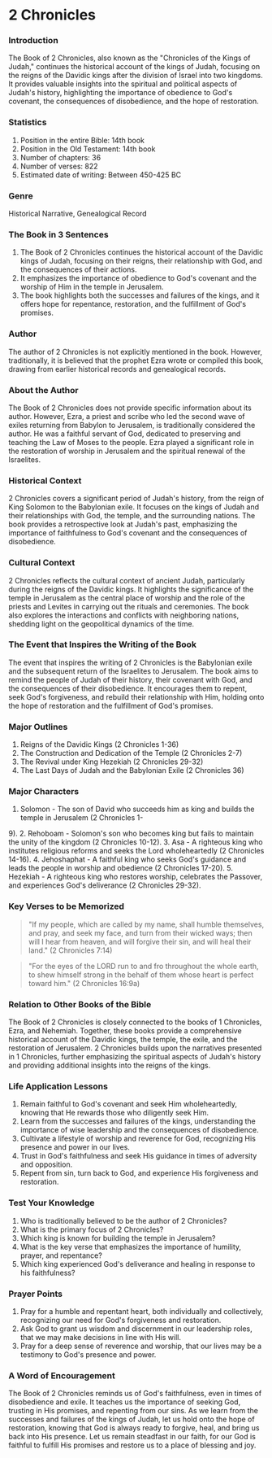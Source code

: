 # 2 Chronicles

### Introduction

The Book of 2 Chronicles, also known as the "Chronicles of the Kings of Judah," continues the historical account of the kings of Judah, focusing on the reigns of the Davidic kings after the division of Israel into two kingdoms. It provides valuable insights into the spiritual and political aspects of Judah's history, highlighting the importance of obedience to God's covenant, the consequences of disobedience, and the hope of restoration.

### Statistics

1. Position in the entire Bible: 14th book
2. Position in the Old Testament: 14th book
3. Number of chapters: 36
4. Number of verses: 822
5. Estimated date of writing: Between 450-425 BC

### Genre

Historical Narrative, Genealogical Record

### The Book in 3 Sentences

1. The Book of 2 Chronicles continues the historical account of the Davidic kings of Judah, focusing on their reigns, their relationship with God, and the consequences of their actions.
2. It emphasizes the importance of obedience to God's covenant and the worship of Him in the temple in Jerusalem.
3. The book highlights both the successes and failures of the kings, and it offers hope for repentance, restoration, and the fulfillment of God's promises.

### Author

The author of 2 Chronicles is not explicitly mentioned in the book. However, traditionally, it is believed that the prophet Ezra wrote or compiled this book, drawing from earlier historical records and genealogical records.

### About the Author

The Book of 2 Chronicles does not provide specific information about its author. However, Ezra, a priest and scribe who led the second wave of exiles returning from Babylon to Jerusalem, is traditionally considered the author. He was a faithful servant of God, dedicated to preserving and teaching the Law of Moses to the people. Ezra played a significant role in the restoration of worship in Jerusalem and the spiritual renewal of the Israelites.

### Historical Context

2 Chronicles covers a significant period of Judah's history, from the reign of King Solomon to the Babylonian exile. It focuses on the kings of Judah and their relationships with God, the temple, and the surrounding nations. The book provides a retrospective look at Judah's past, emphasizing the importance of faithfulness to God's covenant and the consequences of disobedience.

### Cultural Context

2 Chronicles reflects the cultural context of ancient Judah, particularly during the reigns of the Davidic kings. It highlights the significance of the temple in Jerusalem as the central place of worship and the role of the priests and Levites in carrying out the rituals and ceremonies. The book also explores the interactions and conflicts with neighboring nations, shedding light on the geopolitical dynamics of the time.

### The Event that Inspires the Writing of the Book

The event that inspires the writing of 2 Chronicles is the Babylonian exile and the subsequent return of the Israelites to Jerusalem. The book aims to remind the people of Judah of their history, their covenant with God, and the consequences of their disobedience. It encourages them to repent, seek God's forgiveness, and rebuild their relationship with Him, holding onto the hope of restoration and the fulfillment of God's promises.

### Major Outlines

1. Reigns of the Davidic Kings (2 Chronicles 1-36)
2. The Construction and Dedication of the Temple (2 Chronicles 2-7)
3. The Revival under King Hezekiah (2 Chronicles 29-32)
4. The Last Days of Judah and the Babylonian Exile (2 Chronicles 36)

### Major Characters

1. Solomon - The son of David who succeeds him as king and builds the temple in Jerusalem (2 Chronicles 1-

9\). 2. Rehoboam - Solomon's son who becomes king but fails to maintain the unity of the kingdom (2 Chronicles 10-12). 3. Asa - A righteous king who institutes religious reforms and seeks the Lord wholeheartedly (2 Chronicles 14-16). 4. Jehoshaphat - A faithful king who seeks God's guidance and leads the people in worship and obedience (2 Chronicles 17-20). 5. Hezekiah - A righteous king who restores worship, celebrates the Passover, and experiences God's deliverance (2 Chronicles 29-32).

### Key Verses to be Memorized

> "If my people, which are called by my name, shall humble themselves, and pray, and seek my face, and turn from their wicked ways; then will I hear from heaven, and will forgive their sin, and will heal their land." (2 Chronicles 7:14)

> "For the eyes of the LORD run to and fro throughout the whole earth, to shew himself strong in the behalf of them whose heart is perfect toward him." (2 Chronicles 16:9a)

### Relation to Other Books of the Bible

The Book of 2 Chronicles is closely connected to the books of 1 Chronicles, Ezra, and Nehemiah. Together, these books provide a comprehensive historical account of the Davidic kings, the temple, the exile, and the restoration of Jerusalem. 2 Chronicles builds upon the narratives presented in 1 Chronicles, further emphasizing the spiritual aspects of Judah's history and providing additional insights into the reigns of the kings.

### Life Application Lessons

1. Remain faithful to God's covenant and seek Him wholeheartedly, knowing that He rewards those who diligently seek Him.
2. Learn from the successes and failures of the kings, understanding the importance of wise leadership and the consequences of disobedience.
3. Cultivate a lifestyle of worship and reverence for God, recognizing His presence and power in our lives.
4. Trust in God's faithfulness and seek His guidance in times of adversity and opposition.
5. Repent from sin, turn back to God, and experience His forgiveness and restoration.

### Test Your Knowledge

1. Who is traditionally believed to be the author of 2 Chronicles?
2. What is the primary focus of 2 Chronicles?
3. Which king is known for building the temple in Jerusalem?
4. What is the key verse that emphasizes the importance of humility, prayer, and repentance?
5. Which king experienced God's deliverance and healing in response to his faithfulness?

### Prayer Points

1. Pray for a humble and repentant heart, both individually and collectively, recognizing our need for God's forgiveness and restoration.
2. Ask God to grant us wisdom and discernment in our leadership roles, that we may make decisions in line with His will.
3. Pray for a deep sense of reverence and worship, that our lives may be a testimony to God's presence and power.

### A Word of Encouragement

The Book of 2 Chronicles reminds us of God's faithfulness, even in times of disobedience and exile. It teaches us the importance of seeking God, trusting in His promises, and repenting from our sins. As we learn from the successes and failures of the kings of Judah, let us hold onto the hope of restoration, knowing that God is always ready to forgive, heal, and bring us back into His presence. Let us remain steadfast in our faith, for our God is faithful to fulfill His promises and restore us to a place of blessing and joy.
